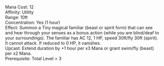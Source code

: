 Mana Cost: 12  
Affinity: Utility  
Range: 10ft  
Concentration: Yes (1 hour)  
Effect: Summon a Tiny magical familiar (beast or spirit form) that can see and hear through your senses as a bonus action (while you are blind/deaf to your surroundings). The familiar has AC 12, 1 HP, speed 30ft/fly 30ft (spirit). It cannot attack. If reduced to 0 HP, it vanishes.  
Upcast: Extend duration by +1 hour per x3 Mana or grant swim/fly (beast) per x2 Mana.  
Prerequisite: Total Level > 3